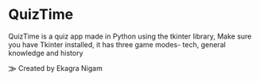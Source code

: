 # QuizTime

QuizTime is a quiz app made in Python using the tkinter library, 
Make sure you have Tkinter installed, 
it has three game modes- tech, general knowledge and history

⨠ Created by Ekagra Nigam
